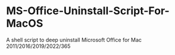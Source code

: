 # MS-Office-Uninstall-Script-For-MacOS
A shell script to deep uninstall Microsoft Office for Mac 2011/2016/2019/2022/365
